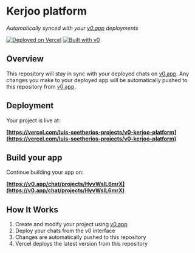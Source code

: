 # Kerjoo platform

*Automatically synced with your [v0.app](https://v0.app) deployments*

[![Deployed on Vercel](https://img.shields.io/badge/Deployed%20on-Vercel-black?style=for-the-badge&logo=vercel)](https://vercel.com/luis-soetherios-projects/v0-kerjoo-platform)
[![Built with v0](https://img.shields.io/badge/Built%20with-v0.app-black?style=for-the-badge)](https://v0.app/chat/projects/HyvWsIL6mrX)

## Overview

This repository will stay in sync with your deployed chats on [v0.app](https://v0.app).
Any changes you make to your deployed app will be automatically pushed to this repository from [v0.app](https://v0.app).

## Deployment

Your project is live at:

**[https://vercel.com/luis-soetherios-projects/v0-kerjoo-platform](https://vercel.com/luis-soetherios-projects/v0-kerjoo-platform)**

## Build your app

Continue building your app on:

**[https://v0.app/chat/projects/HyvWsIL6mrX](https://v0.app/chat/projects/HyvWsIL6mrX)**

## How It Works

1. Create and modify your project using [v0.app](https://v0.app)
2. Deploy your chats from the v0 interface
3. Changes are automatically pushed to this repository
4. Vercel deploys the latest version from this repository